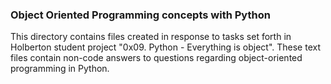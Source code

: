 ### Object Oriented Programming concepts with Python

This directory contains files created in response to tasks set forth in Holberton student project "0x09. Python - Everything is object". These text files contain non-code answers to questions regarding object-oriented programming in Python.
